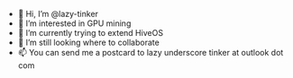 - 👋 Hi, I’m @lazy-tinker
- 👀 I’m interested in GPU mining
- 🌱 I’m currently trying to extend HiveOS
- 💞️ I’m still looking where to collaborate
- 📫 You can send me a postcard to lazy underscore tinker at outlook dot com

<!---
lazy-tinker/lazy-tinker is a ✨ special ✨ repository because its `README.md` (this file) appears on your GitHub profile.
You can click the Preview link to take a look at your changes.
--->
